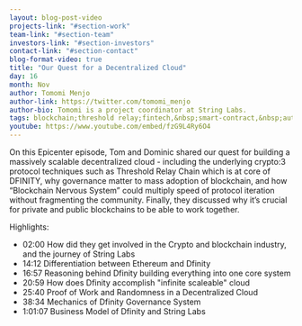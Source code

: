 ```yaml
---
layout: blog-post-video
projects-link: "#section-work"
team-link: "#section-team"
investors-link: "#section-investors"
contact-link: "#section-contact"
blog-format-video: true
title: "Our Quest for a Decentralized Cloud"
day: 16
month: Nov
author: Tomomi Menjo
author-link: https://twitter.com/tomomi_menjo
author-bio: Tomomi is a project coordinator at String Labs.
tags: blockchain;threshold relay;fintech,&nbsp;smart-contract,&nbsp;autonomous-finance
youtube: https://www.youtube.com/embed/fzG9L4Ry6O4
---
```


On this Epicenter episode, Tom and Dominic shared our quest for building a massively scalable decentralized cloud - including the underlying crypto:3 protocol techniques such as Threshold Relay Chain which is at core of DFINITY, why governance matter to mass adoption of blockchain, and how “Blockchain Nervous System” could multiply speed of protocol iteration without fragmenting the community. Finally, they discussed why it’s crucial for private and public blockchains to be able to work together.

Highlights:

  * 02:00 How did they get involved in the Crypto and blockchain industry, and the journey of String Labs
  * 14:12 Differentiation between Ethereum and Dfinity 
  * 16:57 Reasoning behind Dfinity building everything into one core system
  * 20:59 How does Dfinity accomplish "infinite scaleable" cloud 
  * 25:40 Proof of Work and Randomness in a Decentralized Cloud
  * 38:34 Mechanics of Dfinity Governance System
  * 1:01:07 Business Model of Dfinity and String Labs
